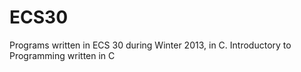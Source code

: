 ECS30
=====
Programs written in ECS 30 during Winter 2013, in C. 
Introductory to Programming written in C
